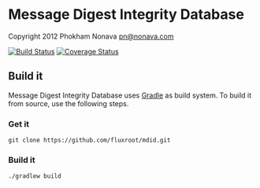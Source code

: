 Message Digest Integrity Database
=================================

Copyright 2012 Phokham Nonava <pn@nonava.com>

[![Build Status](https://travis-ci.org/fluxroot/mdid.png)](https://travis-ci.org/fluxroot/mdid) [![Coverage Status](https://coveralls.io/repos/fluxroot/mdid/badge.png)](https://coveralls.io/r/fluxroot/mdid)


Build it
--------
Message Digest Integrity Database uses [Gradle][] as build system. To 
build it from source, use the following steps. 

### Get it
`git clone https://github.com/fluxroot/mdid.git`

### Build it
`./gradlew build`

[Gradle]: http://gradle.org
